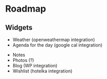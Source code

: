 # Roadmap


## Widgets

+ Weather (openweathermap integration)
+ Agenda for the day (google cal integration)
- Notes
- Photos (?)
- Blog (WP integration)
- Wishlist (hotelka integration)
